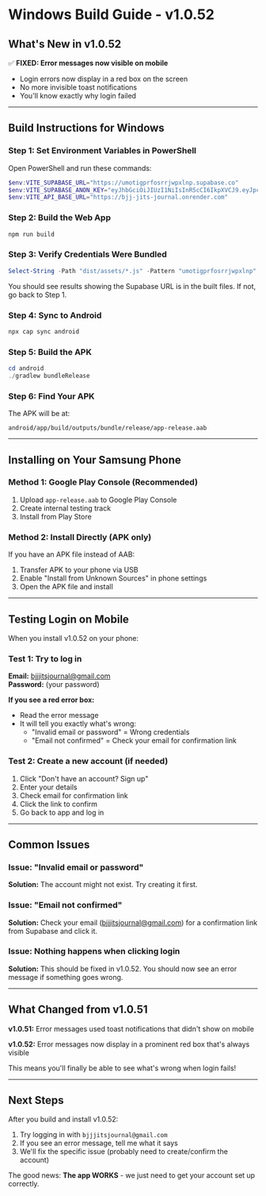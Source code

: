 # Windows Build Guide - v1.0.52

## What's New in v1.0.52
✅ **FIXED: Error messages now visible on mobile**
- Login errors now display in a red box on the screen
- No more invisible toast notifications
- You'll know exactly why login failed

---

## Build Instructions for Windows

### Step 1: Set Environment Variables in PowerShell

Open PowerShell and run these commands:

```powershell
$env:VITE_SUPABASE_URL="https://umotigprfosrrjwpxlnp.supabase.co"
$env:VITE_SUPABASE_ANON_KEY="eyJhbGciOiJIUzI1NiIsInR5cCI6IkpXVCJ9.eyJpc3MiOiJzdXBhYmFzZSIsInJlZiI6InVtb3RpZ3ByZm9zcnJqd3B4bG5wIiwicm9sZSI6ImFub24iLCJpYXQiOjE3MjYyNzc4OTEsImV4cCI6MjA0MTg1Mzg5MX0.pHDnqd_DUl2eKF2qTQmDDDwWUMqfY2_TGf5iXnkELVE"
$env:VITE_API_BASE_URL="https://bjj-jits-journal.onrender.com"
```

### Step 2: Build the Web App

```powershell
npm run build
```

### Step 3: Verify Credentials Were Bundled

```powershell
Select-String -Path "dist/assets/*.js" -Pattern "umotigprfosrrjwpxlnp"
```

You should see results showing the Supabase URL is in the built files. If not, go back to Step 1.

### Step 4: Sync to Android

```powershell
npx cap sync android
```

### Step 5: Build the APK

```powershell
cd android
./gradlew bundleRelease
```

### Step 6: Find Your APK

The APK will be at:
```
android/app/build/outputs/bundle/release/app-release.aab
```

---

## Installing on Your Samsung Phone

### Method 1: Google Play Console (Recommended)
1. Upload `app-release.aab` to Google Play Console
2. Create internal testing track
3. Install from Play Store

### Method 2: Install Directly (APK only)
If you have an APK file instead of AAB:
1. Transfer APK to your phone via USB
2. Enable "Install from Unknown Sources" in phone settings
3. Open the APK file and install

---

## Testing Login on Mobile

When you install v1.0.52 on your phone:

### Test 1: Try to log in
**Email:** bjjjitsjournal@gmail.com  
**Password:** (your password)

**If you see a red error box:**
- Read the error message
- It will tell you exactly what's wrong:
  - "Invalid email or password" = Wrong credentials
  - "Email not confirmed" = Check your email for confirmation link

### Test 2: Create a new account (if needed)
1. Click "Don't have an account? Sign up"
2. Enter your details
3. Check email for confirmation link
4. Click the link to confirm
5. Go back to app and log in

---

## Common Issues

### Issue: "Invalid email or password"
**Solution:** The account might not exist. Try creating it first.

### Issue: "Email not confirmed"
**Solution:** Check your email (bjjjitsjournal@gmail.com) for a confirmation link from Supabase and click it.

### Issue: Nothing happens when clicking login
**Solution:** This should be fixed in v1.0.52. You should now see an error message if something goes wrong.

---

## What Changed from v1.0.51

**v1.0.51:** Error messages used toast notifications that didn't show on mobile

**v1.0.52:** Error messages now display in a prominent red box that's always visible

This means you'll finally be able to see what's wrong when login fails!

---

## Next Steps

After you build and install v1.0.52:
1. Try logging in with `bjjjitsjournal@gmail.com`
2. If you see an error message, tell me what it says
3. We'll fix the specific issue (probably need to create/confirm the account)

The good news: **The app WORKS** - we just need to get your account set up correctly.
